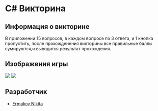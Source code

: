 # C# Викторина 

## Информация о викторине

В приложении 15 вопросов, в каждом вопросе по 3 ответа, и 1 кнопка пропустить, после прохожденения викторины все правильные баллы сумируются,и выводится результат прохождения.

## Изображения игры

<p>
    <img src="https://i.ibb.co/YZqNcCx/4.png">
    <img src="https://i.ibb.co/MZwBNxp/2.png">
    
</p>

## Разработчик

- [Ermakov Nikita](https://github.com/agr0meow)
